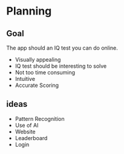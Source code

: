 # Planning

## Goal

The app should an IQ test you can do online.

- Visually appealing
- IQ test should be interesting to solve
- Not too time consuming
- Intuitive
- Accurate Scoring

## ideas

- Pattern Recognition
- Use of AI
- Website
- Leaderboard
- Login

